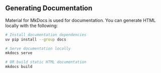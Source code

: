 ## Generating Documentation

Material for MkDocs is used for documentation. You can generate HTML locally with the
following:

```bash
# Install documentation dependencies
uv pip install --group docs

# Serve documentation locally
mkdocs serve

# OR build static HTML documentation
mkdocs build
```
